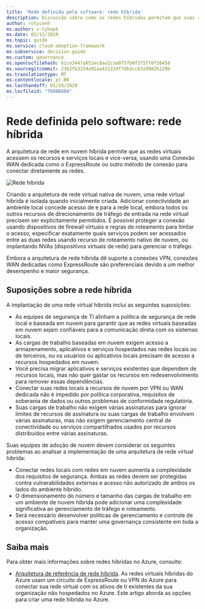 ```yaml
---
title: 'Rede definida pelo software: rede híbrida'
description: Discussão sobre como as redes híbridas permitem que suas redes virtuais de nuvem se conectem a recursos locais.
author: rotycenh
ms.author: v-tyhopk
ms.date: 02/11/2019
ms.topic: guide
ms.service: cloud-adoption-framework
ms.subservice: decision-guide
ms.custom: governance
ms.openlocfilehash: 61ce3447a852ec8aa1caa0737b0f3757f0f26450
ms.sourcegitcommit: 2362fb3154a91aa421224ffdb2cc632d982b129b
ms.translationtype: MT
ms.contentlocale: pt-BR
ms.lasthandoff: 01/28/2020
ms.locfileid: "76806604"
---
```

# <a name="software-defined-networking-hybrid-network"></a>Rede definida pelo software: rede híbrida

A arquitetura de rede em nuvem híbrida permite que as redes virtuais acessem os recursos e serviços locais e vice-versa, usando uma Conexão WAN dedicada como o ExpressRoute ou outro método de conexão para conectar diretamente as redes.

![Rede híbrida](https://docs.microsoft.com/azure/architecture/reference-architectures/hybrid-networking/images/expressroute.png)

Criando a arquitetura de rede virtual nativa de nuvem, uma rede virtual híbrida é isolada quando inicialmente criada. Adicionar conectividade ao ambiente local concede acesso de e para a rede local, embora todos os outros recursos de direcionamento de tráfego de entrada na rede virtual precisem ser explicitamente permitidos. É possível proteger a conexão usando dispositivos de firewall virtuais e regras de roteamento para limitar o acesso, especificar exatamente quais serviços podem ser acessados entre as duas redes usando recurso de roteamento nativo de nuvem, ou implantando NVAs (dispositivos virtuais de rede) para gerenciar o tráfego.

Embora a arquitetura de rede híbrida dê suporte a conexões VPN, conexões WAN dedicadas como ExpressRoute são preferenciais devido a um melhor desempenho e maior segurança.

## <a name="hybrid-assumptions"></a>Suposições sobre a rede híbrida

A implantação de uma rede virtual híbrida inclui as seguintes suposições:

- As equipes de segurança de TI alinham a política de segurança de rede local e baseada em nuvem para garantir que as redes virtuais baseadas em nuvem sejam confiáveis para a comunicação direta com os sistemas locais.
- As cargas de trabalho baseadas em nuvem exigem acesso a armazenamento, aplicativos e serviços hospedados nas redes locais ou de terceiros, ou os usuários ou aplicativos locais precisam de acesso a recursos hospedados em nuvem.
- Você precisa migrar aplicativos e serviços existentes que dependem de recursos locais, mas não quer gastar os recursos em redesenvolvimento para remover essas dependências.
- Conectar suas redes locais a recursos de nuvem por VPN ou WAN dedicada não é impedido por política corporativa, requisitos de soberania de dados ou outros problemas de conformidade regulatória.
- Suas cargas de trabalho não exigem várias assinaturas para ignorar limites de recursos de assinatura ou suas cargas de trabalho envolvem várias assinaturas, mas não exigem gerenciamento central de conectividade ou serviços compartilhados usados por recursos distribuídos entre várias assinaturas.

Suas equipes de adoção de nuvem devem considerar os seguintes problemas ao analisar a implementação de uma arquitetura de rede virtual híbrida:

- Conectar redes locais com redes em nuvem aumenta a complexidade dos requisitos de segurança. Ambas as redes devem ser protegidas contra vulnerabilidades externas e acesso não autorizado de ambos os lados do ambiente híbrido.
- O dimensionamento do número e tamanho das cargas de trabalho em um ambiente de nuvem híbrida pode adicionar uma complexidade significativa ao gerenciamento de tráfego e roteamento.
- Será necessário desenvolver políticas de gerenciamento e controle de acesso compatíveis para manter uma governança consistente em toda a organização.

## <a name="learn-more"></a>Saiba mais

Para obter mais informações sobre redes híbridas no Azure, consulte:

- [Arquitetura de referência de rede híbrida](https://docs.microsoft.com/azure/architecture/reference-architectures/hybrid-networking/expressroute). As redes virtuais híbridas do Azure usam um circuito de ExpressRoute ou VPN do Azure para conectar sua rede virtual com os ativos de ti existentes da sua organização não hospedados no Azure. Este artigo aborda as opções para criar uma rede híbrida no Azure.
